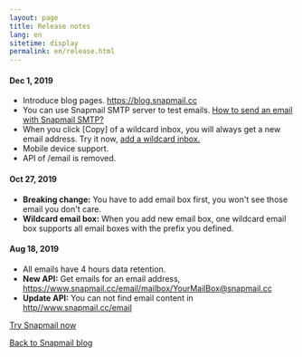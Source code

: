 ```yaml
---
layout: page
title: Release notes
lang: en
sitetime: display
permalink: en/release.html
---
```


<div id="release-notes">
    <section>
        <h4>Dec 1, 2019</h4>
        <ul>
            <li>
                <div>Introduce blog pages. <a target="_blank" href="https://blog.snapmail.cc">https://blog.snapmail.cc</a>
                </div>
            </li>
            <li>
                <div>You can use Snapmail SMTP server to test emails. <a target="_blank" href="https://blog.snapmail.cc/2019/11/30/snapmail-smtp.html">How to send an email with Snapmail SMTP?</a>
                </div>
            </li>
            <li>
                <div>When you click [Copy] of a wildcard inbox, you will always get a new email address. Try it now, <a target="_blank" href="https://www.snapmail.cc/#/addEmailBox">add a wildcard inbox.</a>
                </div>
            </li>
            <li>
                <div>Mobile device support.
                </div>
            </li>
            <li>
                <div>API of /email is removed. 
                </div>
            </li>
        </ul>
    </section>
    <section>
        <h4>Oct 27, 2019</h4>
        <ul>
            <li>
                <div><b>Breaking change:</b> You have to add email box first, you won't see those email you don't
                    care.
                </div>
            </li>
            <li>
                <div><b>Wildcard email box:</b> When you add new email box, one wildcard email box supports all
                    email boxes with the prefix you defined.
                </div>
            </li>
        </ul>
    </section>
    <section>
        <h4>Aug 18, 2019</h4>
        <ul>
            <li>
                <div>All emails have 4 hours data retention.</div>
            </li>
            <li>
                <div><b>New API:</b> Get emails for an email address,
                    <a target="_blank" href="https://www.snapmail.cc/email/mailbox/YourMailBox@snapmail.cc">https://www.snapmail.cc/email/mailbox/YourMailBox@snapmail.cc</a>
                </div>
            </li>
            <li>
                <div><b>Update API:</b> You can not find email content in <a href="https://www.snapmail.cc/email"
                                                                             target="_blank"
                >http//www.snapmail.cc/email</a>
                </div>
            </li>
        </ul>
    </section>
</div>

<a target="_blank" href="https://www.snapmail.cc"><i class="fa fa-envelope a"></i> Try Snapmail now</a>

<a href="https://blog.snapmail.cc"><i class="fa fa-arrow-circle-left"></i> Back to Snapmail blog</a>